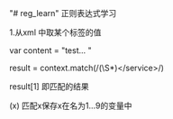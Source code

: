 "# reg_learn" 
正则表达式学习

1.从xml 中取某个标签的值

var content = "<xml><service>test</service><body>...</body></xml> "

result = context.match(/<service>(\S*)<\/service>/)
  
result[1] 即匹配的结果

(x) 匹配x保存x在名为$1...$9的变量中 
